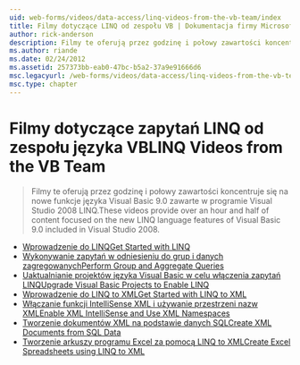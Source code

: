 ```yaml
---
uid: web-forms/videos/data-access/linq-videos-from-the-vb-team/index
title: Filmy dotyczące LINQ od zespołu VB | Dokumentacja firmy Microsoft
author: rick-anderson
description: Filmy te oferują przez godzinę i połowy zawartości koncentruje się na nowe funkcje języka Visual Basic 9.0 zawarte w programie Visual Studio 2008 LINQ.
ms.author: riande
ms.date: 02/24/2012
ms.assetid: 257373bb-eab0-47bc-b5a2-37a9e91666d6
msc.legacyurl: /web-forms/videos/data-access/linq-videos-from-the-vb-team
msc.type: chapter
---
```

<a name="linq-videos-from-the-vb-team"></a><span data-ttu-id="f4c92-103">Filmy dotyczące zapytań LINQ od zespołu języka VB</span><span class="sxs-lookup"><span data-stu-id="f4c92-103">LINQ Videos from the VB Team</span></span>
====================
> <span data-ttu-id="f4c92-104">Filmy te oferują przez godzinę i połowy zawartości koncentruje się na nowe funkcje języka Visual Basic 9.0 zawarte w programie Visual Studio 2008 LINQ.</span><span class="sxs-lookup"><span data-stu-id="f4c92-104">These videos provide over an hour and half of content focused on the new LINQ language features of Visual Basic 9.0 included in Visual Studio 2008.</span></span>


- [<span data-ttu-id="f4c92-105">Wprowadzenie do LINQ</span><span class="sxs-lookup"><span data-stu-id="f4c92-105">Get Started with LINQ</span></span>](how-do-i-get-started-with-linq.md)
- [<span data-ttu-id="f4c92-106">Wykonywanie zapytań w odniesieniu do grup i danych zagregowanych</span><span class="sxs-lookup"><span data-stu-id="f4c92-106">Perform Group and Aggregate Queries</span></span>](how-do-i-perform-group-and-aggregate-queries.md)
- [<span data-ttu-id="f4c92-107">Uaktualnianie projektów języka Visual Basic w celu włączenia zapytań LINQ</span><span class="sxs-lookup"><span data-stu-id="f4c92-107">Upgrade Visual Basic Projects to Enable LINQ</span></span>](how-do-i-upgrade-visual-basic-projects-to-enable-linq.md)
- [<span data-ttu-id="f4c92-108">Wprowadzenie do LINQ to XML</span><span class="sxs-lookup"><span data-stu-id="f4c92-108">Get Started with LINQ to XML</span></span>](how-do-i-get-started-with-linq-to-xml.md)
- [<span data-ttu-id="f4c92-109">Włączanie funkcji IntelliSense XML i używanie przestrzeni nazw XML</span><span class="sxs-lookup"><span data-stu-id="f4c92-109">Enable XML IntelliSense and Use XML Namespaces</span></span>](how-do-i-enable-xml-intellisense-and-use-xml-namespaces.md)
- [<span data-ttu-id="f4c92-110">Tworzenie dokumentów XML na podstawie danych SQL</span><span class="sxs-lookup"><span data-stu-id="f4c92-110">Create XML Documents from SQL Data</span></span>](how-do-i-create-xml-documents-from-sql-data.md)
- [<span data-ttu-id="f4c92-111">Tworzenie arkuszy programu Excel za pomocą LINQ to XML</span><span class="sxs-lookup"><span data-stu-id="f4c92-111">Create Excel Spreadsheets using LINQ to XML</span></span>](how-do-i-create-excel-spreadsheets-using-linq-to-xml.md)
